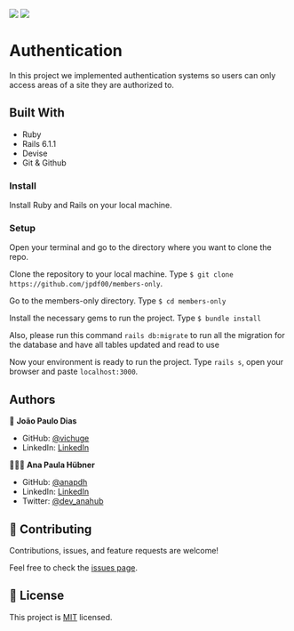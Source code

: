 ![](https://img.shields.io/badge/Microverse-blueviolet) ![](https://img.shields.io/badge/RoR-red)


# Authentication

In this project we implemented authentication systems so users can only access areas of a site they are authorized to.

## Built With

- Ruby
- Rails 6.1.1
- Devise
- Git & Github

### Install

Install Ruby and Rails on your local machine.

### Setup

Open your terminal and go to the directory where you want to clone the repo.

Clone the repository to your local machine. Type `$ git clone https://github.com/jpdf00/members-only`.

Go to the members-only directory. Type `$ cd members-only`

Install the necessary gems to run the project. Type `$ bundle install`

Also, please run this command `rails db:migrate` to run all the migration for the database and have all tables updated and read to use

Now your environment is ready to run the project. Type `rails s`, open your browser and paste `localhost:3000`.

## Authors

👤 **João Paulo Dias**

- GitHub: [@vichuge](https://github.com/vichuge)
- LinkedIn: [LinkedIn](https://www.linkedin.com/in/victor-pacheco-7946aab2/)

👩🏼‍💻 **Ana Paula Hübner**

- GitHub: [@anapdh](https://github.com/anapdh)
- LinkedIn: [LinkedIn](https://www.linkedin.com/anapdh)
- Twitter: [@dev_anahub](https://twitter.com/dev_anahub)

## 🤝 Contributing

Contributions, issues, and feature requests are welcome!

Feel free to check the [issues page](https://github.com/jpdf00/members-only/issues).

## 📝 License

This project is [MIT](./LICENSE) licensed.